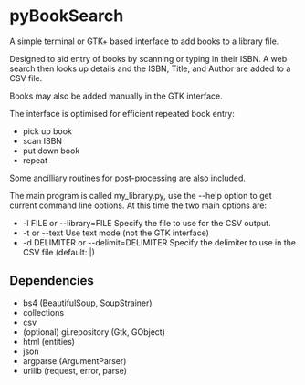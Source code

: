 # pyBookSearch

A simple terminal or GTK+ based interface to add books to a library file.

Designed to aid entry of books by scanning or typing in their ISBN. A web
search then looks up details and the ISBN, Title, and Author are added to a CSV
file.

Books may also be added manually in the GTK interface.

The interface is optimised for efficient repeated book entry:

*   pick up book
*   scan ISBN
*   put down book
*   repeat

Some ancilliary routines for post-processing are also included.

The main program is called my_library.py, use the --help option to get current
command line options. At this time the two main options are:

*   -l FILE or --library=FILE
    Specify the file to use for the CSV output.
*   -t or --text
    Use text mode (not the GTK interface)
*	-d DELIMITER or --delimit=DELIMITER
	Specify the delimiter to use in the CSV file (default: |)

## Dependencies

*   bs4 (BeautifulSoup, SoupStrainer)
*   collections
*   csv
*   (optional) gi.repository (Gtk, GObject)
*   html (entities)
*   json
*   argparse (ArgumentParser)
*   urllib (request, error, parse)
